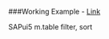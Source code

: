 ###Working Example - [Link](http://chandankalita.com/demo/SapUI5/Table/)

SAPui5 m.table filter, sort 
